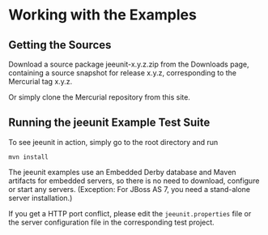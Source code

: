 # Working with the Examples #

## Getting the Sources ##

Download a source package jeeunit-x.y.z.zip from the Downloads page, containing a source snapshot for release x.y.z, corresponding to the Mercurial tag x.y.z.

Or simply clone the Mercurial repository from this site.


## Running the jeeunit Example Test Suite ##

To see jeeunit in action, simply go to the root directory and run

```
mvn install
```

The jeeunit examples use an Embedded Derby database and Maven artifacts for embedded servers, so there is no need to download, configure or start any servers. (Exception: For JBoss AS 7, you need a stand-alone server installation.)

If you get a HTTP port conflict, please edit the `jeeunit.properties` file or the server configuration file in the corresponding test project.
